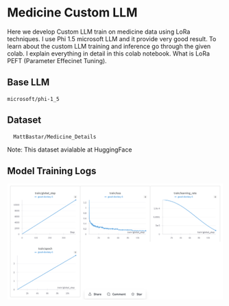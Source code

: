 # Medicine Custom LLM
Here we develop Custom LLM train on medicine data using LoRa techniques. I use Phi 1.5 microsoft LLM and it provide very good result. To learn about the custom LLM training and inference go through the given colab.
I explain everything in detail in this colab notebook. What is LoRa PEFT (Parameter Effecinet Tuning).
## Base LLM
  ```code
  microsoft/phi-1_5
  ```
## Dataset
```code
  MattBastar/Medicine_Details
```
Note: This dataset avialable at HuggingFace

## Model Training Logs
<div align="center">
<p>
<img src="Capture.PNG"> </p> 
</div>